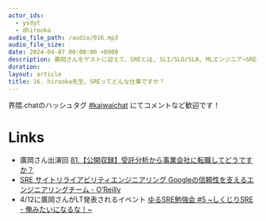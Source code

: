 ```yaml
---
actor_ids:
  - ysdyt
  - dhirooka
audio_file_path: /audio/016.mp3
audio_file_size:
date: 2024-04-07 00:00:00 +0900
description: 廣岡さんをゲストに迎えて、SREとは, SLI/SLO/SLA, MLエンジニア→SREジョブチェンジ などについて話しました。
duration:
layout: article
title: 16. hirooka先生、SREってどんな仕事ですか？
---
```


界隈.chatのハッシュタグ [#kaiwaichat](https://twitter.com/search?q=%23kaiwaichat&src=typed_query&f=live) にてコメントなど歓迎です！

# Links
- 廣岡さん出演回 [81.【公開収録】受託分析から事業会社に転職してどうですか？](https://shirokane-kougyou.github.io/episode/81)
- [SRE サイトリライアビリティエンジニアリング Googleの信頼性を支えるエンジニアリングチーム - O’Reilly](https://www.oreilly.co.jp/books/9784873117911/)
- 4/12に廣岡さんがLT発表されるイベント [ゆるSRE勉強会 #5 ~しくじりSRE - 俺みたいになるな！~](https://yuru-sre.connpass.com/event/312943/)
